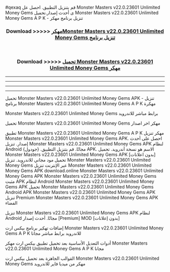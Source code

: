 #qexaq قم بتنزيل التطبيق. احصل عل Monster Masters v22.0.23601 Unlimited Money Gems  ى أحدث إصدار.تحميل Monster Masters v22.0.23601 Unlimited Money Gems  A P K - تنزيل برنامج مهكر



<div align="center">
<h3>Download >>>>> <a href="https://ar-sites.web.app/?ar= Monster Masters v22.0.23601 Unlimited Money Gems ">مهكرMonster Masters v22.0.23601 Unlimited Money Gems  تنزيل برنامج</a></h3><br>

<h3>Download >>>>> <a href="https://ar-sites.web.app/?ar= Monster Masters v22.0.23601 Unlimited Money Gems ">تحميل Monster Masters v22.0.23601 Unlimited Money Gems  مهكر</a></h3>
</div>


----------------------------------------------------------

----------------------------------------------------------

----------------------------------------------------------

----------------------------------------------------------


تحميل Monster Masters v22.0.23601 Unlimited Money Gems  APK - تنزيل برنامج Monster Masters v22.0.23601 Unlimited Money Gems  A P K مهكرة

Monster Masters v22.0.23601 Unlimited Money Gems  برابط مباشر للاندرويد

تحميل Monster Masters v22.0.23601 Unlimited Money Gems  مهكر اخر اصدار

تطبيق Monster Masters v22.0.23601 Unlimited Money Gems  A P K مهكر
تنزيل Monster Masters v22.0.23601 Unlimited Money Gems  APK. احصل على أحدث إصدار.
تنزيل Monster Masters v22.0.23601 Unlimited Money Gems  APK لنظام Android مجانًا.
قم بتنزيل التطبيق. {جودول} APK. الاسم هو نسخة أندرويد.
تحميل Monster Masters v22.0.23601 Unlimited Money Gems  APK [بدون اعلانات]
تحميل مود مجاني للاندرويد.
تنزيل Monster Masters v22.0.23601 Unlimited Money Gems  عبر الإنترنت
تنزيل Monster Masters v22.0.23601 Unlimited Money Gems  APK
download.online Monster Masters v22.0.23601 Unlimited Money Gems  APK
Monster Masters v22.0.23601 Unlimited Money Gems  مثبت APK لنظام Android
Monster Masters v22.0.23601 Unlimited Money Gems  APK
تحميل Monster Masters v22.0.23601 Unlimited Money Gems  Android APK
Monster Masters v22.0.23601 Unlimited Money Gems  APK تنزيل Premium
Monster Masters v22.0.23601 Unlimited Money Gems  APK الفضاء

تنزيل Monster Masters v22.0.23601 Unlimited Money Gems  APK لنظام Android مجانًا. أحدث إصدار [Premium] MOD [بدون إعلانات]

إضافات تهكير برنامج بيكس ارت Monster Masters v22.0.23601 Unlimited Money Gems  A P K للاندرويد برابط مباشر مجانا

أدوات التعديل الأساسية بعد تحميل تطبيق بيكس ارت مهكر Monster Masters v22.0.23601 Unlimited Money Gems  A P K مجانا

القوالب الجاهزة بعد تحميل بيكس ارت Monster Masters v22.0.23601 Unlimited Money Gems  مهكر من ميديا فاير للاندرويد



